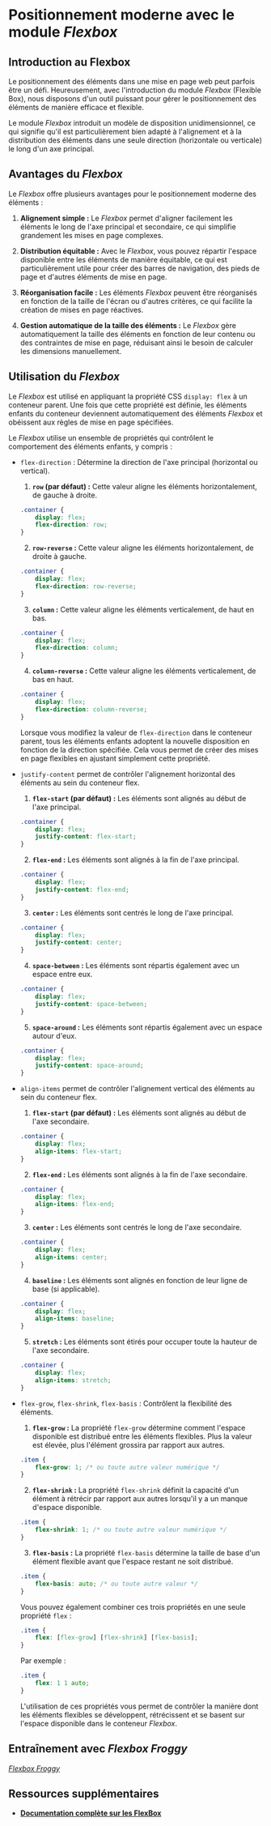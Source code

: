 # Positionnement moderne avec le module _Flexbox_

## Introduction au Flexbox

Le positionnement des éléments dans une mise en page web peut parfois être un défi. Heureusement, avec l'introduction du module _Flexbox_ (Flexible Box), nous disposons d'un outil puissant pour gérer le positionnement des éléments de manière efficace et flexible.

Le module _Flexbox_ introduit un modèle de disposition unidimensionnel, ce qui signifie qu'il est particulièrement bien adapté à l'alignement et à la distribution des éléments dans une seule direction (horizontale ou verticale) le long d'un axe principal.

## Avantages du _Flexbox_

Le _Flexbox_ offre plusieurs avantages pour le positionnement moderne des éléments :

1. **Alignement simple :** Le _Flexbox_ permet d'aligner facilement les éléments le long de l'axe principal et secondaire, ce qui simplifie grandement les mises en page complexes.

2. **Distribution équitable :** Avec le _Flexbox_, vous pouvez répartir l'espace disponible entre les éléments de manière équitable, ce qui est particulièrement utile pour créer des barres de navigation, des pieds de page et d'autres éléments de mise en page.

3. **Réorganisation facile :** Les éléments _Flexbox_ peuvent être réorganisés en fonction de la taille de l'écran ou d'autres critères, ce qui facilite la création de mises en page réactives.

4. **Gestion automatique de la taille des éléments :** Le _Flexbox_ gère automatiquement la taille des éléments en fonction de leur contenu ou des contraintes de mise en page, réduisant ainsi le besoin de calculer les dimensions manuellement.

## Utilisation du _Flexbox_

Le _Flexbox_ est utilisé en appliquant la propriété CSS `display: flex` à un conteneur parent. Une fois que cette propriété est définie, les éléments enfants du conteneur deviennent automatiquement des éléments _Flexbox_ et obéissent aux règles de mise en page spécifiées.

Le _Flexbox_ utilise un ensemble de propriétés qui contrôlent le comportement des éléments enfants, y compris :

- `flex-direction` : Détermine la direction de l'axe principal (horizontal ou vertical).
    1. **`row` (par défaut) :**
    Cette valeur aligne les éléments horizontalement, de gauche à droite.

    ```css
    .container {
        display: flex;
        flex-direction: row;
    }
    ```

    2. **`row-reverse` :**
    Cette valeur aligne les éléments horizontalement, de droite à gauche.

    ```css
    .container {
        display: flex;
        flex-direction: row-reverse;
    }
    ```

    3. **`column` :**
    Cette valeur aligne les éléments verticalement, de haut en bas.

    ```css
    .container {
        display: flex;
        flex-direction: column;
    }
    ```

    4. **`column-reverse` :**
    Cette valeur aligne les éléments verticalement, de bas en haut.

    ```css
    .container {
        display: flex;
        flex-direction: column-reverse;
    }
    ```
    Lorsque vous modifiez la valeur de `flex-direction` dans le conteneur parent, tous les éléments enfants adoptent la nouvelle disposition en fonction de la direction spécifiée. Cela vous permet de créer des mises en page flexibles en ajustant simplement cette propriété.
- `justify-content` permet de contrôler l'alignement horizontal des éléments au sein du conteneur flex.
    1. **`flex-start` (par défaut) :**
    Les éléments sont alignés au début de l'axe principal.

    ```css
    .container {
        display: flex;
        justify-content: flex-start;
    }
    ```

    2. **`flex-end` :**
    Les éléments sont alignés à la fin de l'axe principal.

    ```css
    .container {
        display: flex;
        justify-content: flex-end;
    }
    ```

    3. **`center` :**
    Les éléments sont centrés le long de l'axe principal.

    ```css
    .container {
        display: flex;
        justify-content: center;
    }
    ```

    4. **`space-between` :**
    Les éléments sont répartis également avec un espace entre eux.

    ```css
    .container {
        display: flex;
        justify-content: space-between;
    }
    ```

    5. **`space-around` :**
    Les éléments sont répartis également avec un espace autour d'eux.

    ```css
    .container {
        display: flex;
        justify-content: space-around;
    }
    ```
- `align-items` permet de contrôler l'alignement vertical des éléments au sein du conteneur flex.
    1. **`flex-start` (par défaut) :**
    Les éléments sont alignés au début de l'axe secondaire.

    ```css
    .container {
        display: flex;
        align-items: flex-start;
    }
    ```

    2. **`flex-end` :**
    Les éléments sont alignés à la fin de l'axe secondaire.

    ```css
    .container {
        display: flex;
        align-items: flex-end;
    }
    ```

    3. **`center` :**
    Les éléments sont centrés le long de l'axe secondaire.

    ```css
    .container {
        display: flex;
        align-items: center;
    }
    ```

    4. **`baseline` :**
    Les éléments sont alignés en fonction de leur ligne de base (si applicable).

    ```css
    .container {
        display: flex;
        align-items: baseline;
    }
    ```

    5. **`stretch` :**
    Les éléments sont étirés pour occuper toute la hauteur de l'axe secondaire.

    ```css
    .container {
        display: flex;
        align-items: stretch;
    }
    ```
- `flex-grow`, `flex-shrink`, `flex-basis` : Contrôlent la flexibilité des éléments.
    1. **`flex-grow` :**
    La propriété `flex-grow` détermine comment l'espace disponible est distribué entre les éléments flexibles. Plus la valeur est élevée, plus l'élément grossira par rapport aux autres.

    ```css
    .item {
        flex-grow: 1; /* ou toute autre valeur numérique */
    }
    ```

    2. **`flex-shrink` :**
    La propriété `flex-shrink` définit la capacité d'un élément à rétrécir par rapport aux autres lorsqu'il y a un manque d'espace disponible.

    ```css
    .item {
        flex-shrink: 1; /* ou toute autre valeur numérique */
    }
    ```

    3. **`flex-basis` :**
    La propriété `flex-basis` détermine la taille de base d'un élément flexible avant que l'espace restant ne soit distribué.

    ```css
    .item {
        flex-basis: auto; /* ou toute autre valeur */
    }
    ```

    Vous pouvez également combiner ces trois propriétés en une seule propriété `flex` :

    ```css
    .item {
        flex: [flex-grow] [flex-shrink] [flex-basis];
    }
    ```

    Par exemple :
    ```css
    .item {
        flex: 1 1 auto;
    }
    ```
    L'utilisation de ces propriétés vous permet de contrôler la manière dont les éléments flexibles se développent, rétrécissent et se basent sur l'espace disponible dans le conteneur _Flexbox_.

## Entraînement avec _Flexbox Froggy_
[_Flexbox Froggy_](https://flexboxfroggy.com/#fr)

## Ressources supplémentaires
- [**Documentation complète sur les FlexBox**](css-tricks.com/snippets/css/a-guide-to-flexbox/)
